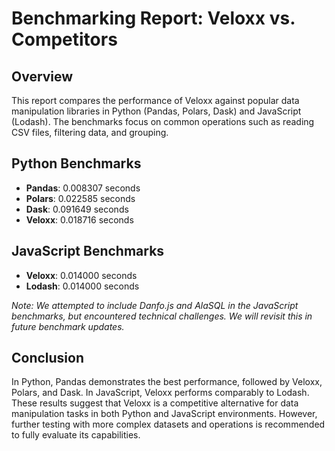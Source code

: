 # Benchmarking Report: Veloxx vs. Competitors

## Overview
This report compares the performance of Veloxx against popular data manipulation libraries in Python (Pandas, Polars, Dask) and JavaScript (Lodash). The benchmarks focus on common operations such as reading CSV files, filtering data, and grouping.

## Python Benchmarks
- **Pandas**: 0.008307 seconds
- **Polars**: 0.022585 seconds
- **Dask**: 0.091649 seconds
- **Veloxx**: 0.018716 seconds

## JavaScript Benchmarks
- **Veloxx**: 0.014000 seconds
- **Lodash**: 0.014000 seconds

*Note: We attempted to include Danfo.js and AlaSQL in the JavaScript benchmarks, but encountered technical challenges. We will revisit this in future benchmark updates.*

## Conclusion
In Python, Pandas demonstrates the best performance, followed by Veloxx, Polars, and Dask. In JavaScript, Veloxx performs comparably to Lodash. These results suggest that Veloxx is a competitive alternative for data manipulation tasks in both Python and JavaScript environments. However, further testing with more complex datasets and operations is recommended to fully evaluate its capabilities.